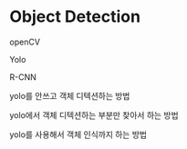 # Object Detection

openCV

Yolo



R-CNN



yolo를 안쓰고 객체 디텍션하는 방법

yolo에서 객체 디텍션하는 부분만 찾아서 하는 방법

yolo를 사용해서 객체 인식까지 하는 방법  

